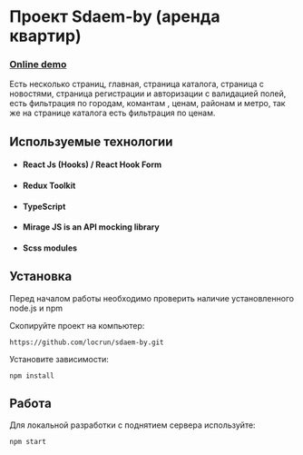 # Проект Sdaem-by (аренда квартир)

### [Online demo](https://sdaem-by-one.vercel.app/)

Есть несколько страниц, главная, страница каталога, страница с новостями,
страница регистрации и авторизации с валидацией полей, есть фильтрация по городам, комантам ,
ценам, районам и метро, так же на странице каталога есть фильтрация по ценам.


## Используемые технологии
* #### React Js (Hooks) /  React Hook Form
* #### Redux Toolkit
* #### TypeScript
* #### Mirage JS is an API mocking library
* #### Scss modules
## Установка 
Перед началом работы необходимо проверить наличие установленного node.js и npm

Скопируйте проект на компьютер: 

```
https://github.com/locrun/sdaem-by.git
```
Установите зависимости:

```
npm install
```

## Работа
Для локальной разработки с поднятием сервера используйте:
```
npm start
```
